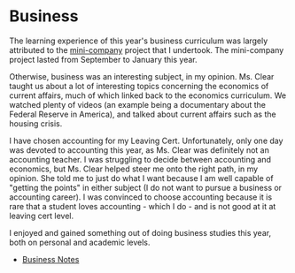 <html>
<h1>Business</h1>
<body>
  <p>The learning experience of this year's business curriculum was largely attributed to the <a href = "/2017/04/04/minicompany.html">mini-company</a> project that I undertook. The mini-company project lasted from September to January this year.</p> 
  <p>Otherwise, business was an interesting subject, in my opinion. Ms. Clear taught us about a lot of interesting topics concerning the economics of current affairs, much of which linked back to the economics curriculum. We watched plenty of videos (an example being a documentary about the Federal Reserve in America), and talked about current affairs such as the housing crisis.</p>
  <p>I have chosen accounting for my Leaving Cert. Unfortunately, only one day was devoted to accounting this year, as Ms. Clear was definitely not an accounting teacher. I was struggling to decide between accounting and economics, but Ms. Clear helped steer me onto the right path, in my opinion. She told me to just do what I want because I am well capable of "getting the points" in either subject (I do not want to pursue a business or accounting career). I was convinced to choose accounting because it is rare that a student loves accounting - which I do - and is not good at it at leaving cert level.</p>
  <p>I enjoyed and gained something out of doing business studies this year, both on personal and academic levels.</p>
  <ul><li><a href = "/pictures/business.pdf" target = "_blank">Business Notes</a></li></ul>
</body>
</html>
